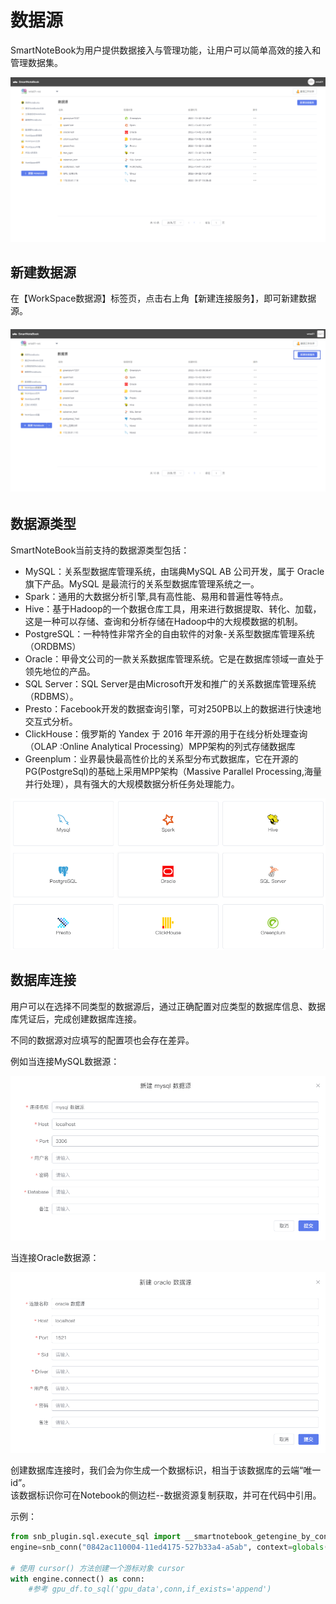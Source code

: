 # 数据源

SmartNoteBook为用户提供数据接入与管理功能，让用户可以简单高效的接入和管理数据集。



![](/assets/datax.png)


## 新建数据源

在【WorkSpace数据源】标签页，点击右上角【新建连接服务】，即可新建数据源。

###### ![](/assets/xhsht.png)

## 数据源类型

SmartNoteBook当前支持的数据源类型包括：

* MySQL：关系型数据库管理系统，由瑞典MySQL AB 公司开发，属于 Oracle 旗下产品。MySQL 是最流行的关系型数据库管理系统之一。
* Spark：通用的大数据分析引擎,具有高性能、易用和普遍性等特点。
* Hive：基于Hadoop的一个数据仓库工具，用来进行数据提取、转化、加载，这是一种可以存储、查询和分析存储在Hadoop中的大规模数据的机制。
* PostgreSQL：一种特性非常齐全的自由软件的对象-关系型数据库管理系统（ORDBMS）
* Oracle：甲骨文公司的一款关系数据库管理系统。它是在数据库领域一直处于领先地位的产品。
* SQL Server：SQL Server是由Microsoft开发和推广的关系数据库管理系统（RDBMS）。
* Presto：Facebook开发的数据查询引擎，可对250PB以上的数据进行快速地交互式分析。
* ClickHouse：俄罗斯的 Yandex 于 2016 年开源的用于在线分析处理查询（OLAP :Online Analytical Processing）MPP架构的列式存储数据库
* Greenplum：业界最快最高性价比的关系型分布式数据库，它在开源的PG(PostgreSql)的基础上采用MPP架构（Massive Parallel Processing,海量并行处理），具有强大的大规模数据分析任务处理能力。

![](/assets/type.png)

## 数据库连接

用户可以在选择不同类型的数据源后，通过正确配置对应类型的数据库信息、数据库凭证后，完成创建数据库连接。

不同的数据源对应填写的配置项也会存在差异。

例如当连接MySQL数据源：

![](/assets/myss.png)

当连接Oracle数据源：

![](/assets/ljeoral.png)

创建数据库连接时，我们会为你生成一个数据标识，相当于该数据库的云端“唯一id”。  
该数据标识你可在Notebook的侧边栏--数据资源复制获取，并可在代码中引用。

示例：



```py
from snb_plugin.sql.execute_sql import __smartnotebook_getengine_by_conn_id as snb_conn  
engine=snb_conn("0842ac110004-11ed4175-527b33a4-a5ab", context=globals())

# 使用 cursor() 方法创建一个游标对象 cursor
with engine.connect() as conn:
    #参考 gpu_df.to_sql('gpu_data',conn,if_exists='append')
```





